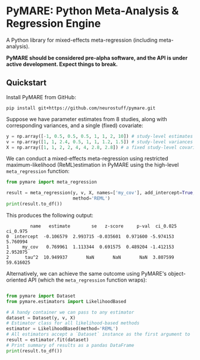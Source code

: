 # PyMARE: Python Meta-Analysis & Regression Engine
A Python library for mixed-effects meta-regression (including meta-analysis).

**PyMARE should be considered pre-alpha software, and the API is under active development. Expect things to break.**

## Quickstart
Install PyMARE from GitHub:

```
pip install git+https://github.com/neurostuff/pymare.git
```

Suppose we have parameter estimates from 8 studies, along with corresponding variances, and a single (fixed) covariate:

```python
y = np.array([-1, 0.5, 0.5, 0.5, 1, 1, 2, 10]) # study-level estimates
v = np.array([1, 1, 2.4, 0.5, 1, 1, 1.2, 1.5]) # study-level variances
X = np.array([1, 1, 2, 2, 4, 4, 2.8, 2.8]) # a fixed study-level covariate
```

We can conduct a mixed-effects meta-regression using restricted maximum-likelihood (ReML)estimation in PyMARE using the high-level `meta_regression` function:

```python
from pymare import meta_regression

result = meta_regression(y, v, X, names=['my_cov'], add_intercept=True,
                         method='REML')
print(result.to_df())
```

This produces the following output:

```
         name   estimate        se   z-score     p-val  ci_0.025   ci_0.975
0  intercept  -0.106579  2.993715 -0.035601  0.971600 -5.974153   5.760994
1     my_cov   0.769961  1.113344  0.691575  0.489204 -1.412153   2.952075
2      tau^2  10.949937       NaN       NaN       NaN  3.807599  59.616025
```

Alternatively, we can achieve the same outcome using PyMARE's object-oriented API (which the `meta_regression` function wraps):

```python

from pymare import Dataset
from pymare.estimators import LikelihoodBased

# A handy container we can pass to any estimator
dataset = Dataset(y, v, X)
# Estimator class for all likelihood-based methods
estimator = LikelihoodBased(method='REML')
# All estimators accept a `Dataset` instance as the first argument to `.fit()`
result = estimator.fit(dataset)
# Print summary of results as a pandas DataFrame
print(result.to_df())
```
